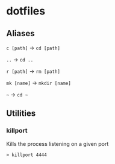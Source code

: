 # dotfiles


## Aliases
`c [path]` → `cd [path]`

`..` → `cd ..`

`r [path]` → `rm [path]`

`mk [name]` → `mkdir [name]`

`~` → `cd ~`



## Utilities




### killport
Kills the process listening on a given port
    
    > killport 4444